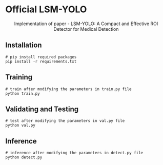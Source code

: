 # Official LSM-YOLO
<p align="center">
Implementation of paper - LSM-YOLO: A Compact and Effective ROI Detector for Medical Detection
</p>

## Installation
``` shell
# pip install required packages
pip install -r requirements.txt
```

## Training
``` shell
# train after modifying the parameters in train.py file
python train.py 
```

## Validating and Testing
``` shell
# test after modifying the parameters in val.py file
python val.py
```

## Inference
``` shell
# inference after modifying the parameters in detect.py file
python detect.py
```
